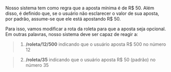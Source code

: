 Nosso sistema tem como regra que a aposta mínima é de R$ 50. Além disso, é definido que, se o usuário não esclarecer o valor de sua aposta, por padrão, assume-se que ele está apostando R$ 50.

Para isso, vamos modificar a rota da roleta para que a aposta seja opcional. Em outras palavras, nosso sistema deve ser capaz de reagir a:

> 1. **/roleta/12/500** indicando que o usuário aposta R$ 500 no número 12

> 2. **/roleta/35** indicando que o usuário aposta R$ 50 (padrão) no número 35